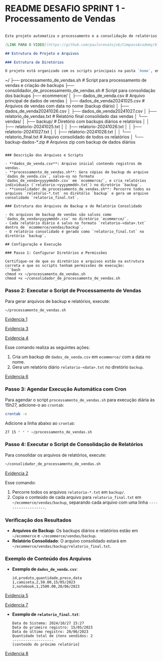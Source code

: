 # README DESAFIO SPRINT 1 - Processamento de Vendas

```markdown

Este projeto automatiza o processamento e a consolidação de relatórios de vendas, organizando arquivos de backup e consolidando-os em um relatório final. Este documento fornece uma descrição dos passos para configurar, executar e verificar os resultados gerados pelos scripts `processamento_de_vendas.sh` e `consolidador_de_processamento_de_vendas.sh`.

[LINK PARA O VIDEO](https://github.com/paulorenatojsb/CompassAcademy/blob/main/Sprint%2001/Evid%C3%AAncias/PauloRenato.Braga-Sprint01.webm)

## Estrutura do Projeto e Arquivos

### Estrutura de Diretórios

O projeto está organizado com os scripts principais na pasta `home`, enquanto os dados e backups de vendas estão dentro do diretório `ecommerce`, conforme a estrutura a seguir:

```
~/
├── processamento_de_vendas.sh                  # Script para processamento de vendas e criação de backups
├── consolidador_de_processamento_de_vendas.sh  # Script para consolidação dos backups
├── ecommerce/
│   ├── dados_de_venda.csv                      # Arquivo principal de dados de vendas
│   ├── dados_de_venda20241025.csv              # Arquivos de vendas com data no nome (backup diário)
│   ├── dados_de_venda20241026.csv
│   ├── dados_de_venda20241027.csv
│   ├── relatorio_de_vendas.txt                 # Relatório final consolidado das vendas
│   └── vendas/
│       ├── backup/                             # Diretório com backups diários e relatórios
│       │   ├── relatorio-20241025.txt
│       │   ├── relatorio-20241026.txt
│       │   ├── relatorio-20241027.txt
│       │   ├── relatorio-20241028.txt
│       │   └── relatorio_final.txt             # Arquivo consolidado de todos os relatórios
│       └── backup-dados-*.zip                  # Arquivos zip com backup de dados diários
```

### Descrição dos Arquivos e Scripts

- **dados_de_venda.csv**: Arquivo inicial contendo registros de vendas.
- **processamento_de_vendas.sh**: Gera cópias de backup do arquivo `dados_de_venda.csv`, salva-os no formato `dados_de_venda<yyyymmdd>.csv` em `ecommerce/`, e cria relatórios individuais (`relatorio-<yyyymmdd>.txt`) no diretório `backup`.
- **consolidador_de_processamento_de_vendas.sh**: Percorre todos os arquivos `relatorio-*.txt` no diretório `backup` e gera um arquivo consolidado `relatorio_final.txt`.

### Estrutura dos Arquivos de Backup e do Relatório Consolidado

- Os arquivos de backup de vendas são salvos como `dados_de_venda<yyyymmdd>.csv` no diretório `ecommerce/`.
- Cada relatório diário é salvo no formato `relatorio-<data>.txt` dentro de `ecommerce/vendas/backup`.
- O relatório consolidado é gerado como `relatorio_final.txt` no diretório `backup`.

## Configuração e Execução

### Passo 1: Configurar Diretórios e Permissões

Certifique-se de que os diretórios e arquivos estão na estrutura correta e que os scripts tenham permissões de execução:
```bash
chmod +x ~/processamento_de_vendas.sh
chmod +x ~/consolidador_de_processamento_de_vendas.sh
```

### Passo 2: Executar o Script de Processamento de Vendas

Para gerar arquivos de backup e relatórios, execute:
```bash
~/processamento_de_vendas.sh
```
[Evidencia 1](https://github.com/paulorenatojsb/CompassAcademy/blob/main/Sprint%2001/Evid%C3%AAncias/Evidencia%20Desafio%20Sprint1%20(1).png)

[Evidencia 3](https://github.com/paulorenatojsb/CompassAcademy/blob/main/Sprint%2001/Evid%C3%AAncias/Evidencia%20Desafio%20Sprint1%20(3).png)

[Evidencia 4](https://github.com/paulorenatojsb/CompassAcademy/blob/main/Sprint%2001/Evid%C3%AAncias/Evidencia%20Desafio%20Sprint1%20(4).png)

Esse comando realiza as seguintes ações:
1. Cria um backup de `dados_de_venda.csv` em `ecommerce/` com a data no nome.
2. Gera um relatório diário `relatorio-<data>.txt` no diretório `backup`.

[Evidencia 6](https://github.com/paulorenatojsb/CompassAcademy/blob/main/Sprint%2001/Evid%C3%AAncias/Evidencia%20Desafio%20Sprint1%20(6).png)

### Passo 3: Agendar Execução Automática com Cron

Para agendar o script `processamento_de_vendas.sh` para execução diária às 15h27, adicione-o ao `crontab`:
```bash
crontab -e
```

Adicione a linha abaixo ao `crontab`:
```bash
27 15 * * * ~/processamento_de_vendas.sh
```

### Passo 4: Executar o Script de Consolidação de Relatórios

Para consolidar os arquivos de relatórios, execute:
```bash
~/consolidador_de_processamento_de_vendas.sh
```
[Evidencia 2](https://github.com/paulorenatojsb/CompassAcademy/blob/main/Sprint%2001/Evid%C3%AAncias/Evidencia%20Desafio%20Sprint1%20(2).png)

Esse comando:
1. Percorre todos os arquivos `relatorio-*.txt` em `backup/`.
2. Copia o conteúdo de cada arquivo para `relatorio_final.txt` em `~/ecommerce/vendas/backup`, separando cada arquivo com uma linha `-------------------`.

### Verificação dos Resultados

- **Arquivos de Backup**: Os backups diários e relatórios estão em `~/ecommerce` e `~/ecommerce/vendas/backup`.
- **Relatório Consolidado**: O arquivo consolidado estará em `~/ecommerce/vendas/backup/relatorio_final.txt`.

### Exemplo de Conteúdo dos Arquivos

- **Exemplo de `dados_de_venda.csv`**:
    ```
    id,produto,quantidade,preco,data
    1,camiseta,2,50.00,15/05/2023
    2,notebook,1,2500.00,20/06/2023
    ```

[Evidencia 5](https://github.com/paulorenatojsb/CompassAcademy/blob/main/Sprint%2001/Evid%C3%AAncias/Evidencia%20Desafio%20Sprint1%20(5).png)

[Evidencia 7](https://github.com/paulorenatojsb/CompassAcademy/blob/main/Sprint%2001/Evid%C3%AAncias/Evidencia%20Desafio%20Sprint1%20(7).png)

- **Exemplo de `relatorio_final.txt`**:
    ```
    Data do Sistema: 2024/10/27 15:27
    Data do primeiro registro: 15/05/2023
    Data do último registro: 20/06/2023
    Quantidade total de itens vendidos: 2
    -------------------
    [conteúdo do próximo relatório]
    ```
[Evidencia 8](https://github.com/paulorenatojsb/CompassAcademy/blob/main/Sprint%2001/Evid%C3%AAncias/Evidencia%20Desafio%20Sprint1%20(8).png)